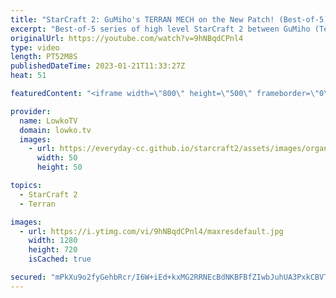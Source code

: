 ```yaml
---
title: "StarCraft 2: GuMiho's TERRAN MECH on the New Patch! (Best-of-5)"
excerpt: "Best-of-5 series of high level StarCraft 2 between GuMiho (Terran) and Ragnarok (Zerg). This match is the grand finals of the ESL Open Cup 158 Korea. In these games GuMi decides to give Terran Mech a try after falling behind significantly in the early game.  Support my work: https://patreon.com/lowkotv"
originalUrl: https://youtube.com/watch?v=9hNBqdCPnl4
type: video
length: PT52M8S
publishedDateTime: 2023-01-21T11:33:27Z
heat: 51

featuredContent: "<iframe width=\"800\" height=\"500\" frameborder=\"0\" src=\"https://www.youtube.com/embed/9hNBqdCPnl4\" allow=\"accelerometer; autoplay; encrypted-media; gyroscope; picture-in-picture\" allowfullscreen></iframe>"

provider:
  name: LowkoTV
  domain: lowko.tv
  images:
    - url: https://everyday-cc.github.io/starcraft2/assets/images/organizations/lowko.tv-50x50.jpg
      width: 50
      height: 50

topics:
  - StarCraft 2
  - Terran

images:
  - url: https://i.ytimg.com/vi/9hNBqdCPnl4/maxresdefault.jpg
    width: 1280
    height: 720
    isCached: true

secured: "mPkXu9o2fyGehbRcr/I6W+iEd+kxMG2RRNEcBdNKBFBfZIwbJuhUA3PxkCBVTUMfDGQ1VtNrl+0T5m+Rxp53zsJ4hiDrzl1/FbVw4buCY+r1grbBJv1Yu5NpZ1twFcMpuXn+8dDTvFikUyaKvmeQEp+9SX4zBZoR7/FYb/s+hBoKc2ODXuTcT7T84QD+RQaIXmtkXwkx0BAagx4k3mYgVyuQr+vNcOOK2z4vGUPh+CzZuGm9FG5LTSjwIis4ICv8xol6C2nKJBtr+LTzev4lDK/sC28z0g2QTey3qY+AZdCMaQNP9mqn/taP65xNtHN+ny7gGMHUdKbqQ6Hdw1qnPyhdpBxmyO5VRUptQLFExHgriKuAz0JfXnNI5WsDQ7PBCwmCEnm9Lq0euFNEEt835FE/PP1wvrJpBZF8De2z2wvn5rOvuVmi/qzPkNxA+5zU;31SEAk82nTiFgMuIX89O9w=="
---
```


